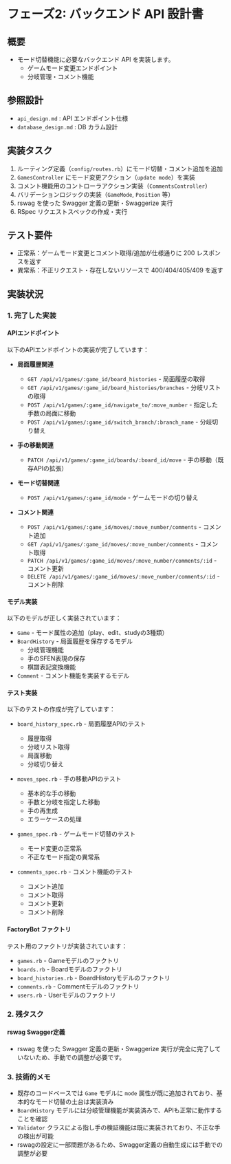 # フェーズ2: バックエンド API 設計書

## 概要
- モード切替機能に必要なバックエンド API を実装します。
  - ゲームモード変更エンドポイント
  - 分岐管理・コメント機能

## 参照設計
- `api_design.md`                    : API エンドポイント仕様
- `database_design.md`              : DB カラム設計

## 実装タスク
1. ルーティング定義（`config/routes.rb`）にモード切替・コメント追加を追加
2. `GamesController` にモード変更アクション（`update mode`）を実装
3. コメント機能用のコントローラアクション実装（`CommentsController`）
4. バリデーションロジックの実装（`GameMode`, `Position` 等）
5. rswag を使った Swagger 定義の更新・Swaggerize 実行
6. RSpec リクエストスペックの作成・実行

## テスト要件
- 正常系：ゲームモード変更とコメント取得/追加が仕様通りに 200 レスポンスを返す
- 異常系：不正リクエスト・存在しないリソースで 400/404/405/409 を返す

## 実装状況

### 1. 完了した実装

#### APIエンドポイント
以下のAPIエンドポイントの実装が完了しています：

- **局面履歴関連**
  - `GET /api/v1/games/:game_id/board_histories` - 局面履歴の取得
  - `GET /api/v1/games/:game_id/board_histories/branches` - 分岐リストの取得
  - `POST /api/v1/games/:game_id/navigate_to/:move_number` - 指定した手数の局面に移動
  - `POST /api/v1/games/:game_id/switch_branch/:branch_name` - 分岐切り替え

- **手の移動関連**
  - `PATCH /api/v1/games/:game_id/boards/:board_id/move` - 手の移動（既存APIの拡張）

- **モード切替関連**
  - `POST /api/v1/games/:game_id/mode` - ゲームモードの切り替え

- **コメント関連**
  - `POST /api/v1/games/:game_id/moves/:move_number/comments` - コメント追加
  - `GET /api/v1/games/:game_id/moves/:move_number/comments` - コメント取得
  - `PATCH /api/v1/games/:game_id/moves/:move_number/comments/:id` - コメント更新
  - `DELETE /api/v1/games/:game_id/moves/:move_number/comments/:id` - コメント削除

#### モデル実装
以下のモデルが正しく実装されています：

- `Game` - モード属性の追加（play、edit、studyの3種類）
- `BoardHistory` - 局面履歴を保存するモデル
  - 分岐管理機能
  - 手のSFEN表現の保存
  - 棋譜表記変換機能
- `Comment` - コメント機能を実装するモデル

#### テスト実装
以下のテストの作成が完了しています：

- `board_history_spec.rb` - 局面履歴APIのテスト
  - 履歴取得
  - 分岐リスト取得
  - 局面移動
  - 分岐切り替え

- `moves_spec.rb` - 手の移動APIのテスト
  - 基本的な手の移動
  - 手数と分岐を指定した移動
  - 手の再生成
  - エラーケースの処理

- `games_spec.rb` - ゲームモード切替のテスト
  - モード変更の正常系
  - 不正なモード指定の異常系

- `comments_spec.rb` - コメント機能のテスト
  - コメント追加
  - コメント取得
  - コメント更新
  - コメント削除

#### FactoryBot ファクトリ
テスト用のファクトリが実装されています：

- `games.rb` - Gameモデルのファクトリ
- `boards.rb` - Boardモデルのファクトリ
- `board_histories.rb` - BoardHistoryモデルのファクトリ
- `comments.rb` - Commentモデルのファクトリ
- `users.rb` - Userモデルのファクトリ

### 2. 残タスク

#### rswag Swagger定義
- rswag を使った Swagger 定義の更新・Swaggerize 実行が完全に完了していないため、手動での調整が必要です。

### 3. 技術的メモ
- 既存のコードベースでは `Game` モデルに `mode` 属性が既に追加されており、基本的なモード切替の土台は実装済み
- `BoardHistory` モデルには分岐管理機能が実装済みで、APIも正常に動作することを確認
- `Validator` クラスによる指し手の検証機能は既に実装されており、不正な手の検出が可能
- rswagの設定に一部問題があるため、Swagger定義の自動生成には手動での調整が必要